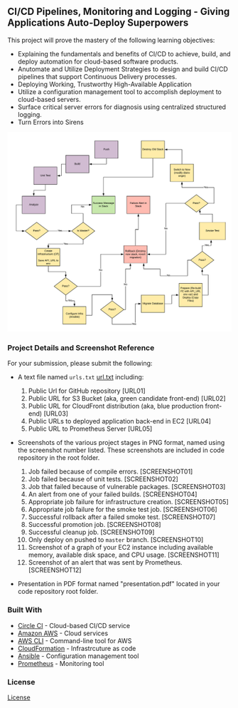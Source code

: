 

## CI/CD Pipelines, Monitoring and Logging - Giving Applications Auto-Deploy Superpowers

This project will prove the mastery of the following learning objectives:

- Explaining the fundamentals and benefits of CI/CD to achieve, build, and deploy automation for cloud-based software products.
- Anutomate and Utilize Deployment Strategies to design and build CI/CD pipelines that support Continuous Delivery processes.
- Deploying Working, Trustworthy High-Available Application
- Utilize a configuration management tool to accomplish deployment to cloud-based servers.
- Surface critical server errors for diagnosis using centralized structured logging.
- Turn Errors into Sirens

![Diagram of CI/CD Pipeline we will be building.](udapeople-pipeline.png)



### Project Details and Screenshot Reference

For your submission, please submit the following:

- A text file named `urls.txt` [url.txt](./screenshots/url.txt) including:
  1. Public Url for GitHub repository  [URL01]
  1. Public URL for S3 Bucket (aka, green candidate front-end) [URL02]
  1. Public URL for CloudFront distribution (aka, blue production front-end) [URL03]
  1. Public URLs to deployed application back-end in EC2 [URL04]
  1. Public URL to Prometheus Server [URL05]

- Screenshots of the various project stages in PNG format, named using the screenshot number listed. These screenshots are included in code repository in the root folder.
  1. Job failed because of compile errors. [SCREENSHOT01]
  1. Job failed because of unit tests. [SCREENSHOT02]
  1. Job that failed because of vulnerable packages. [SCREENSHOT03]
  1. An alert from one of your failed builds. [SCREENSHOT04]
  1. Appropriate job failure for infrastructure creation. [SCREENSHOT05]
  1. Appropriate job failure for the smoke test job. [SCREENSHOT06]
  1. Successful rollback after a failed smoke test. [SCREENSHOT07]  
  1. Successful promotion job. [SCREENSHOT08]
  1. Successful cleanup job. [SCREENSHOT09]
  1. Only deploy on pushed to `master` branch. [SCREENSHOT10]
  1. Screenshot of a graph of your EC2 instance including available memory, available disk space, and CPU usage. [SCREENSHOT11]
  1. Screenshot of an alert that was sent by Prometheus. [SCREENSHOT12]

- Presentation in PDF format named "presentation.pdf" located in your code repository root folder. 



### Built With

- [Circle CI](www.circleci.com) - Cloud-based CI/CD service
- [Amazon AWS](https://aws.amazon.com/) - Cloud services
- [AWS CLI](https://aws.amazon.com/cli/) - Command-line tool for AWS
- [CloudFormation](https://aws.amazon.com/cloudformation/) - Infrastrcuture as code
- [Ansible](https://www.ansible.com/) - Configuration management tool
- [Prometheus](https://prometheus.io/) - Monitoring tool

### License

[License](LICENSE.md)
